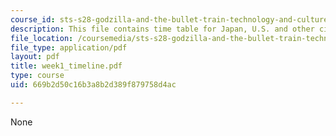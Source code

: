 ```yaml
---
course_id: sts-s28-godzilla-and-the-bullet-train-technology-and-culture-in-modern-japan-fall-2005
description: This file contains time table for Japan, U.S. and other civilizations.
file_location: /coursemedia/sts-s28-godzilla-and-the-bullet-train-technology-and-culture-in-modern-japan-fall-2005/669b2d50c16b3a8b2d389f879758d4ac_week1_timeline.pdf
file_type: application/pdf
layout: pdf
title: week1_timeline.pdf
type: course
uid: 669b2d50c16b3a8b2d389f879758d4ac

---
```

None